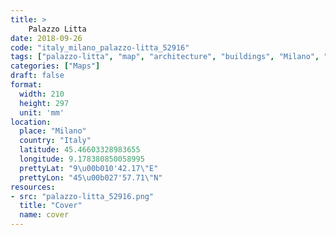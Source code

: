 ```yaml
---
title: > 
    Palazzo Litta
date: 2018-09-26
code: "italy_milano_palazzo-litta_52916"
tags: ["palazzo-litta", "map", "architecture", "buildings", "Milano", "Italy"]
categories: ["Maps"]
draft: false
format:
  width: 210
  height: 297
  unit: 'mm'
location:
  place: "Milano"
  country: "Italy"
  latitude: 45.46603328983655
  longitude: 9.178380850058995
  prettyLat: "9\u00b010'42.17\"E"
  prettyLon: "45\u00b027'57.71\"N"
resources:
- src: "palazzo-litta_52916.png"
  title: "Cover"
  name: cover
---
```


